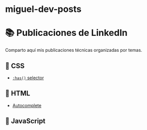 # miguel-dev-posts
# 📚 Publicaciones de LinkedIn

Comparto aquí mis publicaciones técnicas organizadas por temas.

## 📂 CSS
- [`:has()` selector](CSS/selector-has.md)

## 📂 HTML
- [Autocomplete](HTML/html-autocomplete.md)

## 📂 JavaScript



